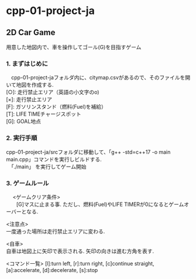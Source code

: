 # cpp-01-project-ja

## 2D Car Game
用意した地図内で、車を操作してゴール(G)を目指すゲーム    

### 1. まずはじめに
　cpp-01-project-jaフォルダ内に、citymap.csvがあるので、そのファイルを開いて地図を作成する.  
  [○]: 走行禁止エリア（英語の小文字のo)  
  [×]: 走行禁止エリア  
  [F]: ガソリンスタンド（燃料(Fuel)を補給）  
  [T]: LIFE TIMEチャージスポット  
  [G]: GOAL地点  

### 2. 実行手順
   cpp-01-project-ja/srcフォルダに移動して、「g++ -std=c++17 -o main main.cpp」コマンドを実行しビルドする.  
　「./main」 を実行してゲーム開始  

### 3. ゲームルール
　 <ゲームクリア条件>  
　　[G]マスに止まる事. ただし、燃料(Fuel)やLIFE TIMERが0になるとゲームオーバーとなる.  
  
   <注意点>  
    一度通った場所は走行禁止エリアに変わる.
  
   <自車>  
    自車は地図上に矢印で表示される. 矢印の向きは進む方角を表す.  
   
   <コマンド一覧>
    [l]:turn left, [r]:turn right, [c]continue straight,  
    [a]:accelerate, [d]:decelerate, [s]:stop